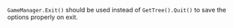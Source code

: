 `GameManager.Exit()` should be used instead of `GetTree().Quit()` to save the options properly on exit.
